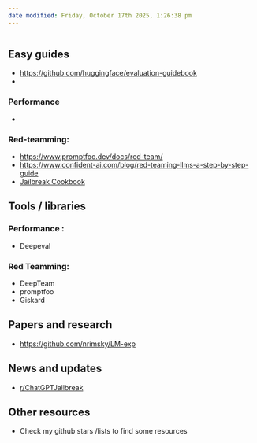 ```yaml
---
date modified: Friday, October 17th 2025, 1:26:38 pm
---
```

```table-of-contents
```

## Easy guides
- https://github.com/huggingface/evaluation-guidebook
- 
### Performance
- 
### Red-teamming:
- https://www.promptfoo.dev/docs/red-team/ 
- https://www.confident-ai.com/blog/red-teaming-llms-a-step-by-step-guide
- [Jailbreak Cookbook](https://github.com/General-Analysis/GA)

## Tools / libraries 
### Performance : 
- Deepeval
### Red Teamming:
- DeepTeam
- promptfoo 
- Giskard

## Papers and research
- https://github.com/nrimsky/LM-exp

## News and updates
- [ r/ChatGPTJailbreak ](https://www.reddit.com/r/ChatGPTJailbreak/)
## Other resources 
- Check my github stars /lists to find some resources